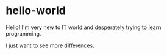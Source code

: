 # hello-world

Hello!
I'm very new to IT world and desperately trying to learn programming.

I just want to see more differences. 
